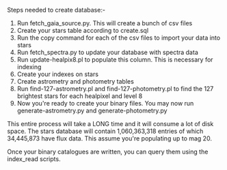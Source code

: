 Steps needed to create database:-

1) Run fetch_gaia_source.py. This will create a bunch of csv files
2) Create your stars table according to create.sql
3) Run the copy command for each of the csv files to import your data into stars
4) Run fetch_spectra.py to update your database with spectra data
5) Run update-healpix8.pl to populate this column. This is necessary for indexing
6) Create your indexes on stars
7) Create astrometry and photometry tables
8) Run find-127-astrometry.pl and find-127-photometry.pl to find the 127 brightest stars for each healpixel and level 8
9) Now you're ready to create your binary files. You may now run generate-astrometry.py and generate-photometry.py

This entire process will take a LONG time and it will consume a lot of disk space. The stars database will contain
1,060,363,318 entries of which 34,445,873 have flux data. This assume you're populating up to mag 20.

Once your binary catalogues are written, you can query them using the index_read scripts.

